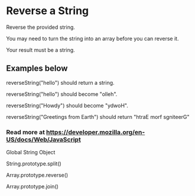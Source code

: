 # Reverse a String

Reverse the provided string.

You may need to turn the string into an array before you can reverse it.

Your result must be a string.

## Examples below

reverseString("hello") should return a string.

reverseString("hello") should become "olleh".

reverseString("Howdy") should become "ydwoH".

reverseString("Greetings from Earth") should return "htraE morf sgniteerG"

### Read more at <https://developer.mozilla.org/en-US/docs/Web/JavaScript>

Global String Object

String.prototype.split()

Array.prototype.reverse()

Array.prototype.join()